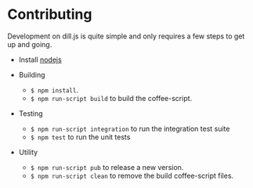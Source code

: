 Contributing
=====

Development on dill.js is quite simple and only requires a few steps to get up and going.

* Install [nodejs](http://nodejs.org)

* Building
  * `$ npm install`.
  * `$ npm run-script build` to build the coffee-script.

* Testing
  * `$ npm run-script integration` to run the integration test suite
  * `$ npm test` to run the unit tests

* Utility
  * `$ npm run-script pub` to release a new version.
  * `$ npm run-script clean` to remove the build coffee-script files.
